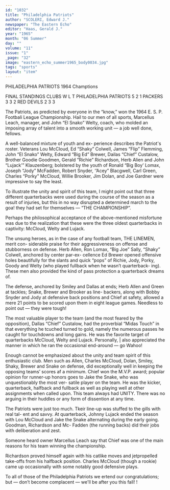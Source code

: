 ```yaml
---
id: "1032"
title: "Philadelphia Patriots"
author: "SCOLERI, Edward J."
newspaper: "The Eastern Echo"
editor: "Haas, Gerald J."
year: "1965"
month: "06 Summer"
day: ""
volume: "11"
issue: "1"
_page: "32"
image: "eastern_echo_summer1965_body0034.jpg"
tags: "sports"
layout: "item"
---
```

PHILADELPHIA PATRIOTS
1964 Champtions

FINAL STANDINGS
           CLUBS             W   L   T
PHILADELPHIA PATRIOTS        5   2   1
PACKERS                      3   3   2
RED DEVILS                   2   3   3

The Patriots, as predicted by everyone in
the “know,” won the 1964 E. S. P. Footbali
League Championship. Hail to our men of
all sports, Marcellus Leach, manager, and
John “El Snako” Welty, coach, who molded
an imposing array of talent into a smooth
working unit — a job well done, fellows.

A well-balanced mixture of youth and ex-
perience describes the Patriot's roster.
Veterans Lou McCloud, Ed “Shaky” Colwell,
James “Flip” Flemming, John “El Snako”
Welty, Edward “Big Ed” Brewer, Dailas
“Chief” Custalow, Brother Goodie Goodmen,
Gerald “Richie” Richardson, Herb Alien and
John “Lujack’” Klauzenberg; bolstered by the
youth of Ronald “Big Boy’ Lomax, Joseph
“Jody” McFadden, Robert Snyder, ‘’Acey”
Blacgwell, Carl Green, Charles “Porky”
McCloud, Willie Brooker, Jim Dolan, and Joe
Gardner were impressive to say the least.

To illustrate the unity and spirit of this
team, I might point out that three different
quarterbacks were used during the course of
the season as a result of injuries, but this in
no way disrupted a determined march to the
goa! they had set for themselves — “THE
CHAMPIONSHIP”.

Perhaps the philosophical acceptance of
the above-mentioned misfortune was due to
the realization that these were the three
oldest quarterbacks in captivity: McCloud,
Welty and Lujack.

The unsung heroes, as in the case of any
football team, THE LINEMEN, merit con-
siderable praise for their aggressiveness on
offense and stubborness on defense. Herb
Allen, Ron Lomax, “Big Joe” Sally,
“Shaky” Colwell, anchored by center par-ex-
cellence Ed Brewer opened offensive holes
beautifully for the slants and quick “pops”
of Richie, Jody, Porky, Goody and Welty (who
played fullback when he wasn’t quarterback-
ing). These men also provided the kind of
pass protection a quarterback dreams of.

The defense, anchored by Smiley and
Dallas at ends; Herb Allen and Green at
tackles; Snake, Brewer and Brooker as line-
backers, along with Bobby Snyder and Jody
at defensive back positions and Chief at
safety, allowed a mere 21 points to be scored
upon them in eight league games. Needless
to point out — they were tough!

The most valuable player to the team (and
the most feared by the opposition), Dallas
“Chief” Custalow, had the proverbial “Midas
Touch” in that everything he tcuched turned
to gold, namely the numerous passes he
caught for touchdowns and long gains. He
was the favorite target of quarterbacks
McCloud, Welty and Lujack. Personally, |
also appreciated the manner in which he ran
the occasional end-around — go Wahoo!

Enough cannot be emphasized about the
unity and team spirit of this enthusiastic
club. Men such as Allen, Charles McCloud,
Dolan, Smiley, Shaky, Brewer and Snake on
defense, did exceptionally well in keeping
the opposing teams’ scores af a minimum.
Chief won the M.V.P. award; popular opinion
for runner-up honors goes to Jake the
Snake, who was unquestionably the most ver-
satile player on the team. He was the kicker,
quarterback, halfback and fullback as well
as playing well at other assignments when
called upon. This team always had UNITY.
There was no arguing in their huddles or any
form of dissention at any time.

The Patriots were just too much. Tkeir
line-up was stuffed to the gills with real tal-
ent and savvy. At quarterback, Johnny
Lujack ended the season with Lou McCloud
and Jake the Snake alternating during the
early going. Goodman, Richardson and Mc-
Fadden (the running backs) did their jobs
with deliberation and zest.

Someone heard owner Marcellus Leach say
that Chief was one of the main reasons for
his team winning the championship.

Richardson proved himself again with his
catlike moves and jetpropelled take-offs from
his halfback position. Charles McCloud
(though a rookie) came up occasionally with
some notably good defensive plays.

To all of those of the Philadelphia
Patriots we ertend our congratulations; but
— don’t become complacent — we'll be
after you this fall! !
